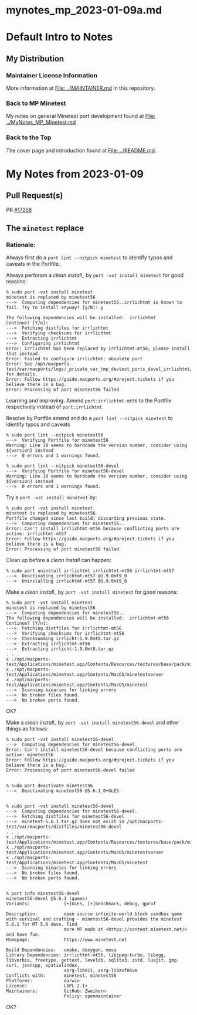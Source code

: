 mynotes_mp_2023-01-09a.md
=========================

# Default Intro to Notes
## My Distribution
### Maintainer License Information

More information at [File: ../MAINTAINER.md](../MAINTAINER.md) in this repository.

### Back to MP Minetest

My notes on general Minetest port development found at
[File: ../MyNotes_MP_Minetest.md](../mynotes_mp_minetest.md)

### Back to the Top

The cover page and introduction found at [File: ../README.md](../README.md).


My Notes from 2023-01-09
========================

## Pull Request(s)

PR [#17258](https://github.com/macports/macports-ports/pull/17258)

## The `minetest` replace
### Rationale:

Always first do a `port lint --nitpick minetest` to identify typos and caveats in the
Portfile.

Always perforam a _clean install__ by `port -vst install minetest` for good reasons:

```
% sudo port -vst install minetest
minetest is replaced by minetest56
--->  Computing dependencies for minetest56..irrlichtmt is known to fail. Try to install anyway? [y/N]: y

The following dependencies will be installed:  irrlichtmt
Continue? [Y/n]:
--->  Fetching distfiles for irrlichtmt
--->  Verifying checksums for irrlichtmt
--->  Extracting irrlichtmt
--->  Configuring irrlichtmt
Error: irrlichtmt has been replaced by irrlichtmt-mt56; please install that instead.
Error: Failed to configure irrlichtmt: obsolete port
Error: See /opt/macports-test/var/macports/logs/_private_var_tmp_devtest_ports_devel_irrlichtmt/irrlichtmt/main.log for details.
Error: Follow https://guide.macports.org/#project.tickets if you believe there is a bug.
Error: Processing of port minetest56 failed
```

Learning and improving. Amend `port:irrlichtmt-mt56` to the Portfile respectively instead of `port:irrlichtmt`.

Resolve by Portfile amend and do a `port lint --nitpick minetest` to identify typos and caveats
```
% sudo port lint --nitpick minetest56
--->  Verifying Portfile for minetest56
Warning: Line 18 seems to hardcode the version number, consider using ${version} instead
--->  0 errors and 1 warnings found.

% sudo port lint --nitpick minetest56-devel
--->  Verifying Portfile for minetest56-devel
Warning: Line 18 seems to hardcode the version number, consider using ${version} instead
--->  0 errors and 1 warnings found.
```

Try a `port -vst install minetest` by:

```
% sudo port -vst install minetest
minetest is replaced by minetest56
Portfile changed since last build; discarding previous state.
--->  Computing dependencies for minetest56..
Error: Can't install irrlichtmt-mt56 because conflicting ports are active: irrlichtmt-mt57
Error: Follow https://guide.macports.org/#project.tickets if you believe there is a bug.
Error: Processing of port minetest56 failed
```

Clean up before a _clean install_ can happen:

```
% sudo port uninstall irrlichtmt irrlichtmt-mt56 irrlichtmt-mt57
--->  Deactivating irrlichtmt-mt57 @1.9.0mt9_0
--->  Uninstalling irrlichtmt-mt57 @1.9.0mt9_0
```

Make a _clean install__ by `port -vst install minetest` for good reasons:

```
% sudo port -vst install minetest
minetest is replaced by minetest56
--->  Computing dependencies for minetest56..
The following dependencies will be installed:  irrlichtmt-mt56
Continue? [Y/n]:
--->  Fetching distfiles for irrlichtmt-mt56
--->  Verifying checksums for irrlichtmt-mt56
--->  Checksumming irrlicht-1.9.0mt8.tar.gz
--->  Extracting irrlichtmt-mt56
--->  Extracting irrlicht-1.9.0mt8.tar.gz
. . .
x ./opt/macports-test/Applications/minetest.app/Contents/Resources/textures/base/pack/minimap_overlay_square.png
x ./opt/macports-test/Applications/minetest.app/Contents/MacOS/minetestserver
x ./opt/macports-test/Applications/minetest.app/Contents/MacOS/minetest
--->  Scanning binaries for linking errors
--->  No broken files found.
--->  No broken ports found.
```

OK?

Make a _clean install__ by `port -vst install minetest56-devel` and other things as follows:

```
% sudo port -vst install minetest56-devel
--->  Computing dependencies for minetest56-devel.
Error: Can't install minetest56-devel because conflicting ports are active: minetest56
Error: Follow https://guide.macports.org/#project.tickets if you believe there is a bug.
Error: Processing of port minetest56-devel failed


% sudo port deactivate minetest56
--->  Deactivating minetest56 @5.6.1_0+GLES


% sudo port -vst install minetest56-devel
--->  Computing dependencies for minetest56-devel.
--->  Fetching distfiles for minetest56-devel
--->  minetest-5.6.1.tar.gz does not exist in /opt/macports-test/var/macports/distfiles/minetest56-devel
. . .
x ./opt/macports-test/Applications/minetest.app/Contents/Resources/textures/base/pack/minimap_overlay_square.png
x ./opt/macports-test/Applications/minetest.app/Contents/MacOS/minetestserver
x ./opt/macports-test/Applications/minetest.app/Contents/MacOS/minetest
--->  Scanning binaries for linking errors
--->  No broken files found.
--->  No broken ports found.


% port info minetest56-devel
minetest56-devel @5.6.1 (games)
Variants:             [+]GLES, [+]benchmark, debug, gprof

Description:          open source infinite-world block sandbox game with survival and crafting - minetest56-devel provides the minetest 5.6.1 for MT 5.6 devs. Find
                      more MT mods at <https://content.minetest.net/> and have fun.
Homepage:             https://www.minetest.net

Build Dependencies:   cmake, doxygen, mesa
Library Dependencies: irrlichtmt-mt56, libjpeg-turbo, libogg, libvorbis, freetype, gettext, leveldb, sqlite3, zstd, luajit, gmp, curl, jsoncpp, spatialindex,
                      xorg-libX11, xorg-libXxf86vm
Conflicts with:       minetest, minetest56
Platforms:            darwin
License:              LGPL-2.1+
Maintainers:          GitHub: Zweihorn
                      Policy: openmaintainer

```

OK?
